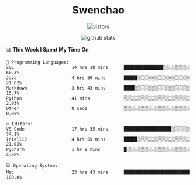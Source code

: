 <h1 align="center">Swenchao</h3>

<p align="center">
  <img src="https://visitor-badge.glitch.me/badge?page_id=Swenchao" alt="vistors" />
</p>

<p align="center">
  <img src="https://github-readme-stats.vercel.app/api?username=Swenchao&count_private=true&show_icons=true&theme=vue-dark&hide_title=true" alt="github stats" />
</p>

<!--START_SECTION:waka-->
📊 **This Week I Spent My Time On** 

```text
💬 Programming Languages: 
SQL                      14 hrs 18 mins      ███████████████░░░░░░░░░░   60.3% 
Java                     4 hrs 59 mins       █████░░░░░░░░░░░░░░░░░░░░   21.02% 
Markdown                 3 hrs 43 mins       ████░░░░░░░░░░░░░░░░░░░░░   15.7% 
Python                   41 mins             ░░░░░░░░░░░░░░░░░░░░░░░░░   2.93% 
Other                    0 secs              ░░░░░░░░░░░░░░░░░░░░░░░░░   0.05%

🔥 Editors: 
VS Code                  17 hrs 35 mins      ██████████████████░░░░░░░   74.1% 
IntelliJ                 4 hrs 59 mins       █████░░░░░░░░░░░░░░░░░░░░   21.02% 
PyCharm                  1 hr 9 mins         █░░░░░░░░░░░░░░░░░░░░░░░░   4.88%

💻 Operating System: 
Mac                      23 hrs 43 mins      █████████████████████████   100.0%

```


<!--END_SECTION:waka-->
